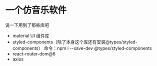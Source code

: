 # 一个仿音乐软件

说一下用到了那些库吧
- material UI 组件库
- styled-components（除了本身这个库还有安装@types/styled-components）
  命令：npm i --save-dev @types/styled-components
- react-router-dom@6
- axios